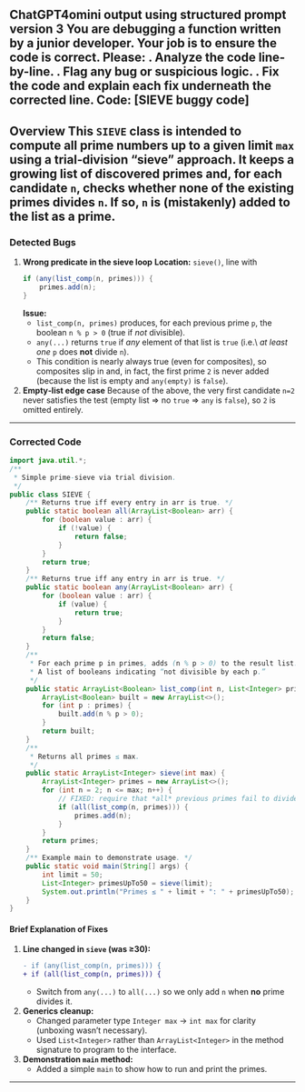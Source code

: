 ChatGPT4omini output using structured prompt version 3
You are debugging a function written by a junior developer. Your job is to ensure the code is correct.
Please:
 . Analyze the code line-by-line.
 . Flag any bug or suspicious logic.
 . Fix the code and explain each fix underneath the corrected line.
Code:
[SIEVE buggy code]
 --------------------------------------------------------------------------------------------------------------------------
**Overview**
This `SIEVE` class is intended to compute all prime numbers up to a given limit `max` using a trial‑division “sieve” approach. It keeps a growing list of discovered primes and, for each candidate `n`, checks whether **none** of the existing primes divides `n`. If so, `n` is (mistakenly) added to the list as a prime.
---
### Detected Bugs
1. **Wrong predicate in the sieve loop**
   **Location:** `sieve()`, line with
   ```java
   if (any(list_comp(n, primes))) {
       primes.add(n);
   }
   ```
   **Issue:**
   * `list_comp(n, primes)` produces, for each previous prime `p`, the boolean `n % p > 0` (true if *not* divisible).
   * `any(...)` returns `true` if *any* element of that list is `true` (i.e.\ *at least one* `p` does **not** divide `n`).
   * This condition is nearly always true (even for composites), so composites slip in and, in fact, the first prime `2` is never added (because the list is empty and `any(empty)` is `false`).
2. **Empty‐list edge case**
   Because of the above, the very first candidate `n=2` never satisfies the test (empty list ⇒ no `true` ⇒ `any` is `false`), so `2` is omitted entirely.
---
### Corrected Code
```java
import java.util.*;
/**
 * Simple prime-sieve via trial division.
 */
public class SIEVE {
    /** Returns true iff every entry in arr is true. */
    public static boolean all(ArrayList<Boolean> arr) {
        for (boolean value : arr) {
            if (!value) {
                return false;
            }
        }
        return true;
    }
    /** Returns true iff any entry in arr is true. */
    public static boolean any(ArrayList<Boolean> arr) {
        for (boolean value : arr) {
            if (value) {
                return true;
            }
        }
        return false;
    }
    /**
     * For each prime p in primes, adds (n % p > 0) to the result list.
     * A list of booleans indicating “not divisible by each p.”
     */
    public static ArrayList<Boolean> list_comp(int n, List<Integer> primes) {
        ArrayList<Boolean> built = new ArrayList<>();
        for (int p : primes) {
            built.add(n % p > 0);
        }
        return built;
    }
    /**
     * Returns all primes ≤ max.
     */
    public static ArrayList<Integer> sieve(int max) {
        ArrayList<Integer> primes = new ArrayList<>();
        for (int n = 2; n <= max; n++) {
            // FIXED: require that *all* previous primes fail to divide n
            if (all(list_comp(n, primes))) {
                primes.add(n);
            }
        }
        return primes;
    }
    /** Example main to demonstrate usage. */
    public static void main(String[] args) {
        int limit = 50;
        List<Integer> primesUpTo50 = sieve(limit);
        System.out.println("Primes ≤ " + limit + ": " + primesUpTo50);
    }
}
```
#### Brief Explanation of Fixes
1. **Line changed in `sieve` (was ≥30):**
   ```diff
   - if (any(list_comp(n, primes))) {
   + if (all(list_comp(n, primes))) {
   ```
   * Switch from `any(...)` to `all(...)` so we only add `n` when **no** prime divides it.
2. **Generics cleanup:**
   * Changed parameter type `Integer max` → `int max` for clarity (unboxing wasn’t necessary).
   * Used `List<Integer>` rather than `ArrayList<Integer>` in the method signature to program to the interface.
3. **Demonstration `main` method:**
   * Added a simple `main` to show how to run and print the primes.
 --------------------------------------------------------------------------------------------------------------------------

